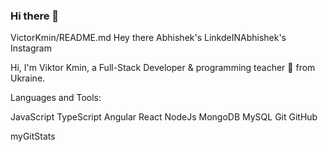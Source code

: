 ### Hi there 👋

<!--
**KyryloPikhno/KyryloPikhno** is a ✨ _special_ ✨ repository because its `README.md` (this file) appears on your GitHub profile.

Here are some ideas to get you started:

- 🔭 I’m currently working on ...
- 🌱 I’m currently learning ...
- 👯 I’m looking to collaborate on ...
- 🤔 I’m looking for help with ...
- 💬 Ask me about ...
- 📫 How to reach me: ...
- 😄 Pronouns: ...
- ⚡ Fun fact: ...
-->

VictorKmin/README.md
Hey there 
Abhishek's LinkdeINAbhishek's Instagram



Hi, I'm Viktor Kmin, a Full-Stack Developer & programming teacher 🚀 from Ukraine.

Languages and Tools:

 JavaScript TypeScript Angular React NodeJs MongoDB MySQL Git GitHub


myGitStats
